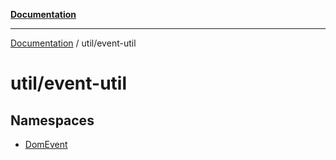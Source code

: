 [**Documentation**](../../index.md)

***

[Documentation](../../index.md) / util/event-util

# util/event-util

## Namespaces

- [DomEvent](namespaces/DomEvent/index.md)
